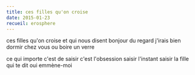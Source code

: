 ```yaml
---
title: ces filles qu'on croise
date: 2015-01-23
recueil: erosphere
---
```


ces filles qu'on croise
et qui nous disent
bonjour du regard
j'irais bien dormir chez vous
ou boire un verre

ce qui importe c'est de saisir
c'est l'obsession
saisir l'instant
saisir la fille
qui te dit oui
emmène-moi
